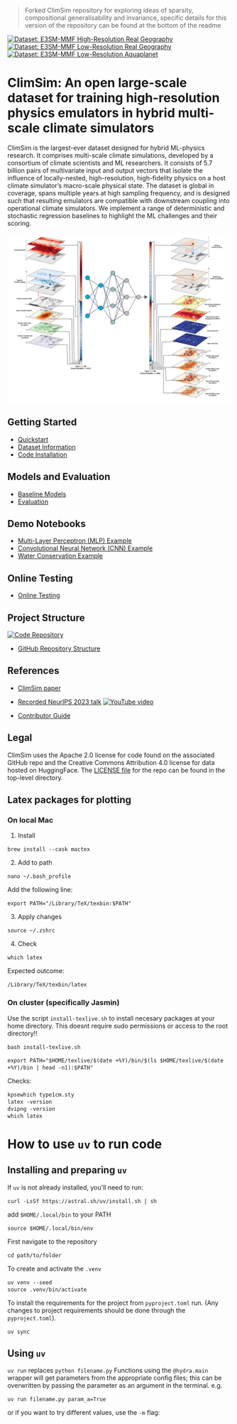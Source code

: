 > Forked ClimSim repository for exploring ideas of sparsity, compositional generalisability and invariance, specific details for this version of the repository can be found at the bottom of the readme


[![Dataset: E3SM-MMF High-Resolution Real Geography](https://img.shields.io/badge/Dataset-%20High%20Resolution%20Real%20Geography-yellow?logo=🤗&style=flat-square)](https://huggingface.co/datasets/LEAP/ClimSim_high-res)
[![Dataset: E3SM-MMF Low-Resolution Real Geography](https://img.shields.io/badge/Dataset-%20Low%20Resolution%20Real%20Geography-yellow?logo=🤗&style=flat-square)](https://huggingface.co/datasets/LEAP/ClimSim_low-res)
[![Dataset: E3SM-MMF Low-Resolution Aquaplanet](https://img.shields.io/badge/Dataset-%20Low%20Resolution%20Aquaplanet-yellow?logo=🤗&style=flat-square)](https://huggingface.co/datasets/LEAP/ClimSim_low-res_aqua-planet)

# ClimSim: An open large-scale dataset for training high-resolution physics emulators in hybrid multi-scale climate simulators

ClimSim is the largest-ever dataset designed for hybrid ML-physics research. It comprises multi-scale climate simulations, developed by a consortium of climate scientists and ML researchers. It consists of 5.7 billion pairs of multivariate input and output vectors that isolate the influence of locally-nested, high-resolution, high-fidelity physics on a host climate simulator’s macro-scale physical state.
The dataset is global in coverage, spans multiple years at high sampling frequency, and is designed such that resulting emulators are compatible with downstream coupling into operational climate simulators. 
We implement a range of deterministic and stochastic regression baselines to highlight the ML challenges and their scoring. 


![fig_1](figures/fig_1.png)

## Getting Started

* [Quickstart](https://leap-stc.github.io/ClimSim/quickstart.html)
* [Dataset Information](https://leap-stc.github.io/ClimSim/dataset.html)
* [Code Installation](https://leap-stc.github.io/ClimSim/installation.html)

## Models and Evaluation

* [Baseline Models](https://leap-stc.github.io/ClimSim/models.html)
* [Evaluation](https://leap-stc.github.io/ClimSim/evaluating.html)

## Demo Notebooks

* [Multi-Layer Perceptron (MLP) Example](https://leap-stc.github.io/ClimSim/demo_notebooks/mlp_example.html)
* [Convolutional Neural Network (CNN) Example](https://leap-stc.github.io/ClimSim/demo_notebooks/cnn_example.html)
* [Water Conservation Example](https://leap-stc.github.io/ClimSim/demo_notebooks/water_conservation.html)

## Online Testing

* [Online Testing](./online_testing/README.md)

## Project Structure

[![Code Repository](https://img.shields.io/badge/-Code%20Repository-181717?logo=github&style=for-the-badge)](https://github.com/leap-stc/ClimSim/tree/main)

* [GitHub Repository Structure](./ARCHITECTURE.md)


## References

* [ClimSim paper](https://arxiv.org/abs/2306.08754)
* [Recorded NeurIPS 2023 talk](https://www.youtube.com/watch?v=Wa1HXB_chYg)
[![YouTube video](https://img.youtube.com/vi/Wa1HXB_chYg/0.jpg)](https://www.youtube.com/watch?v=Wa1HXB_chYg)

* [Contributor Guide](https://leap-stc.github.io/ClimSim/CONTRIBUTING.html)


## Legal

ClimSim uses the Apache 2.0 license for code found on the associated GitHub repo and the Creative Commons Attribution 4.0 license for data hosted on HuggingFace. The [LICENSE file](https://github.com/leap-stc/ClimSim/blob/main/LICENSE) for the repo can be found in the top-level directory.


## Latex packages for plotting

### On local Mac

1. Install 
```
brew install --cask mactex
```

2. Add to path 

```
nano ~/.bash_profile
```
Add the following line:
```
export PATH="/Library/TeX/texbin:$PATH"
```

3. Apply changes 
```
source ~/.zshrc
```

4. Check 
```
which latex
```
Expected outcome:

```
/Library/TeX/texbin/latex
```

### On cluster (specifically Jasmin)
Use the script `install-texlive.sh` to install necesary packages at your home directory. This doesnt require sudo permissions or access to the root directory!! 

```
bash install-texlive.sh
```
```
export PATH="$HOME/texlive/$(date +%Y)/bin/$(ls $HOME/texlive/$(date +%Y)/bin | head -n1):$PATH"
```

Checks:

```
kpsewhich type1cm.sty
latex -version
dvipng -version
which latex
```

# How to use `uv` to run code

## Installing and preparing `uv`
If `uv` is not already installed, you'll need to run:
```
curl -LsSf https://astral.sh/uv/install.sh | sh
```

add `$HOME/.local/bin` to your PATH
```
source $HOME/.local/bin/env
```

First navigate to the repository
```
cd path/to/folder
```
To create and activate the `.venv`
```
uv venv --seed
source .venv/bin/activate
```
To install the requirements for the project from `pyproject.toml` run. (Any changes to project requirements should be done through the `pyproject.toml`).
```
uv sync
```

## Using `uv`
`uv run` replaces `python filename.py`
Functions using the `@hydra.main` wrapper will get parameters from the appropriate config files; this can be overwritten by passing the parameter as an argument in the terminal.
e.g.
```
uv run filename.py param_a=True
```
or if you want to try different values, use the `-m` flag:
